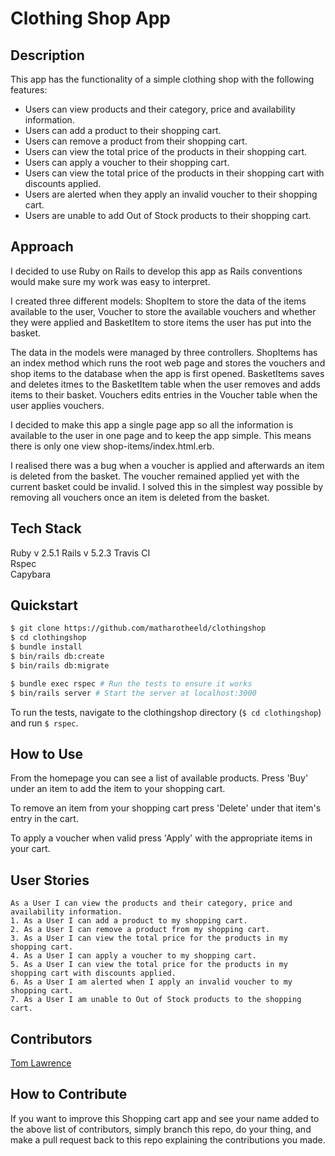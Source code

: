 # Clothing Shop App

## Description

This app has the functionality of a simple clothing shop with the following features:
*  Users can view products and their category, price and availability information.
*  Users can add a product to their shopping cart.
*  Users can remove a product from their shopping cart.
*  Users can view the total price of the products in their shopping cart.
*  Users can apply a voucher to their shopping cart.
*  Users can view the total price of the products in their shopping cart with discounts applied.
*  Users are alerted when they apply an invalid voucher to their shopping cart.
*  Users are unable to add Out of Stock products to their shopping cart.

## Approach

I decided to use Ruby on Rails to develop this app as Rails conventions would make sure my work was easy to interpret.

I created three different models: ShopItem to store the data of the items available to the user, Voucher to store the available vouchers and whether they were applied and BasketItem to store items the user has put into the basket. 

The data in the models were managed by three controllers. ShopItems has an index method which runs the root web page and stores the vouchers and shop items to the database when the app is first opened. BasketItems saves and deletes itmes to the BasketItem table when the user removes and adds items to their basket. Vouchers edits entries in the Voucher table when the user applies vouchers.

I decided to make this app a single page app so all the information is available to the user in one page and to keep the app simple. This means there is only one view shop-items/index.html.erb.

I realised there was a bug when a voucher is applied and afterwards an item is deleted from the basket. The voucher remained applied yet with the current basket could be invalid. I solved this in the simplest way possible by removing all vouchers once an item is deleted from the basket. 

## Tech Stack
Ruby v 2.5.1
Rails v 5.2.3 
Travis CI   
Rspec  
Capybara

## Quickstart

```bash
$ git clone https://github.com/matharotheeld/clothingshop
$ cd clothingshop
$ bundle install
$ bin/rails db:create
$ bin/rails db:migrate

$ bundle exec rspec # Run the tests to ensure it works
$ bin/rails server # Start the server at localhost:3000
```
To run the tests, navigate to the clothingshop directory (`$ cd clothingshop`) and run `$ rspec`.

## How to Use

From the homepage you can see a list of available products. Press 'Buy' under an item to add the item to your shopping cart.

To remove an item from your shopping cart press 'Delete' under that item's entry in the cart.

To apply a voucher when valid press 'Apply' with the appropriate items in your cart.

## User Stories
```
As a User I can view the products and their category, price and availability information.
1. As a User I can add a product to my shopping cart.
2. As a User I can remove a product from my shopping cart.
3. As a User I can view the total price for the products in my shopping cart.
4. As a User I can apply a voucher to my shopping cart.
5. As a User I can view the total price for the products in my shopping cart with discounts applied.
6. As a User I am alerted when I apply an invalid voucher to my shopping cart.
7. As a User I am unable to Out of Stock products to the shopping cart.
```

## Contributors
 
[Tom Lawrence](https://github.com/matharotheelf)  
 
## How to Contribute

If you want to improve this Shopping cart app and see your name added to the above list of contributors, simply branch this repo, do your thing, and make a pull request back to this repo explaining the contributions you made.

